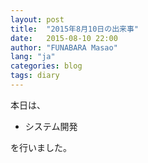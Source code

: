 ```yaml
---
layout: post
title:  "2015年8月10日の出来事"
date:   2015-08-10 22:00
author: "FUNABARA Masao"
lang: "ja"
categories: blog
tags: diary
---
```


本日は、

* システム開発

を行いました。
